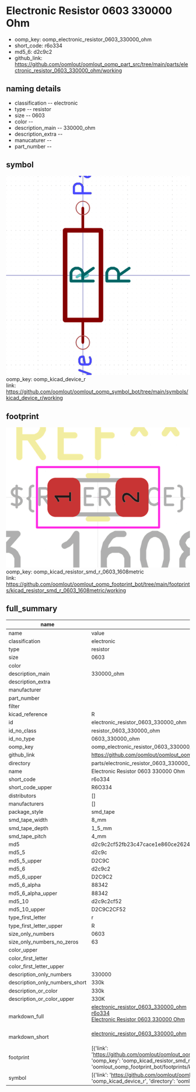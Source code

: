 # Electronic Resistor 0603 330000 Ohm

  
* oomp_key: oomp_electronic_resistor_0603_330000_ohm 
* short_code: r6o334
* md5_6: d2c9c2  
* github_link: https://github.com/oomlout/oomlout_oomp_part_src/tree/main/parts/electronic_resistor_0603_330000_ohm/working  
## naming details
* classification -- electronic
* type -- resistor
* size -- 0603
* color -- 
* description_main -- 330000_ohm
* description_extra -- 
* manucaturer -- 
* part_number -- 



## symbol

![](symbol/0/working/working_600.png)  
oomp_key: oomp_kicad_device_r  
link: https://github.com/oomlout/oomlout_oomp_symbol_bot/tree/main/symbols/kicad_device_r/working  

## footprint

![](footprint/0/working/working_600.png)  
oomp_key: oomp_kicad_resistor_smd_r_0603_1608metric  
link: https://github.com/oomlout/oomlout_oomp_footprint_bot/tree/main/footprints/kicad_resistor_smd_r_0603_1608metric/working  

## full_summary
| name | value | 
| --- | --- | 
| name | value | 
| classification | electronic | 
| type | resistor | 
| size | 0603 | 
| color |  | 
| description_main | 330000_ohm | 
| description_extra |  | 
| manufacturer |  | 
| part_number |  | 
| filter |  | 
| kicad_reference | R | 
| id | electronic_resistor_0603_330000_ohm | 
| id_no_class | resistor_0603_330000_ohm | 
| id_no_type | 0603_330000_ohm | 
| oomp_key | oomp_electronic_resistor_0603_330000_ohm | 
| github_link | https://github.com/oomlout/oomlout_oomp_part_src/tree/main/parts/electronic_resistor_0603_330000_ohm/working | 
| directory | parts/electronic_resistor_0603_330000_ohm | 
| name | Electronic Resistor 0603 330000 Ohm | 
| short_code | r6o334 | 
| short_code_upper | R6O334 | 
| distributors | [] | 
| manufacturers | [] | 
| package_style | smd_tape | 
| smd_tape_width | 8_mm | 
| smd_tape_depth | 1_5_mm | 
| smd_tape_pitch | 4_mm | 
| md5 | d2c9c2cf52fb23c47cace1e860ce2624 | 
| md5_5 | d2c9c | 
| md5_5_upper | D2C9C | 
| md5_6 | d2c9c2 | 
| md5_6_upper | D2C9C2 | 
| md5_6_alpha | 88342 | 
| md5_6_alpha_upper | 88342 | 
| md5_10 | d2c9c2cf52 | 
| md5_10_upper | D2C9C2CF52 | 
| type_first_letter | r | 
| type_first_letter_upper | R | 
| size_only_numbers | 0603 | 
| size_only_numbers_no_zeros | 63 | 
| color_upper |  | 
| color_first_letter |  | 
| color_first_letter_upper |  | 
| description_only_numbers | 330000 | 
| description_only_numbers_short | 330k | 
| description_or_color | 330k | 
| description_or_color_upper | 330K | 
| markdown_full | [electronic_resistor_0603_330000_ohm](https://github.com/oomlout/oomlout_oomp_part_src/tree/main/parts/electronic_resistor_0603_330000_ohm/working)<br>[r6o334](https://github.com/oomlout/oomlout_oomp_part_src/tree/main/parts/electronic_resistor_0603_330000_ohm/working)<br>[Electronic Resistor 0603 330000 Ohm](https://github.com/oomlout/oomlout_oomp_part_src/tree/main/parts/electronic_resistor_0603_330000_ohm/working)<br><br> | 
| markdown_short | [electronic_resistor_0603_330000_ohm](https://github.com/oomlout/oomlout_oomp_part_src/tree/main/parts/electronic_resistor_0603_330000_ohm/working)<br><br> | 
| footprint | [{'link': 'https://github.com/oomlout/oomlout_oomp_footprint_bot/tree/main/foootprntss/kicad_resistor_smd_r_0603_1608metric', 'oomp_key': 'oomp_kicad_resistor_smd_r_0603_1608metric', 'directory': 'oomlout_oomp_footprint_bot/footprints/kicad_resistor_smd_r_0603_1608metric//working/working.kicad_mod'}] | 
| symbol | [{'link': 'https://github.com/oomlout/oomlout_oomp_symbol_bot/tree/main/symbols/kicad_device_r', 'oomp_key': 'oomp_kicad_device_r', 'directory': 'oomlout_oomp_symbol_bot/symbols/kicad_device_r//working/working.kicad_sym'}] | 
